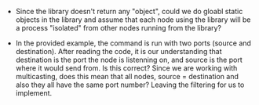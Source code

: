 - Since the library doesn't return any "object", could we do gloabl static objects in the library and assume that each node using the library will be a process "isolated" from other nodes running from the library? 

- In the provided example, the command is run with two ports (source and destination). After reading the code, it is our understanding that destination is the port the node is listenning on, and source is the port where it would send from. Is this correct? Since we are working with multicasting, does this mean that all nodes, source = destination and also they all have the same port number? Leaving the filtering for us to implement. 